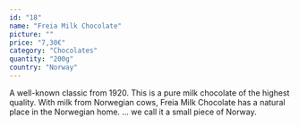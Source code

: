 ```yaml
---
id: "18"
name: "Freia Milk Chocolate"
picture: ""
price: "7,30€"
category: "Chocolates"
quantity: "200g"
country: "Norway"
---
```

A well-known classic from 1920. This is a pure milk chocolate of the highest quality. With milk from Norwegian cows, Freia Milk Chocolate has a natural place in the Norwegian home. ... we call it a small piece of Norway.